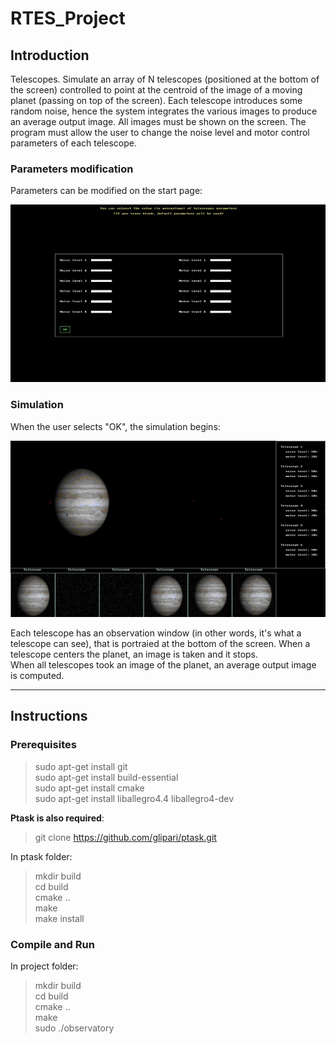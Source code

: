# RTES_Project

## Introduction

Telescopes. Simulate an array of N telescopes (positioned at the bottom of the screen) controlled to point at the centroid of the image of a moving planet (passing on top of the screen). Each telescope introduces some random noise, hence the system integrates the various images to produce an average output image. All images must be shown on the screen. The program must allow the user to change the noise level and motor control parameters of each telescope.

### Parameters modification

Parameters can be modified on the start page:

![ ](media/Start_UI.jpg?raw=true "Start page")

### Simulation

When the user selects "OK", the simulation begins:

![ ](media/Obs1.jpg?raw=true "Simulation")

Each telescope has an observation window (in other words, it's what a telescope can see), that is portraied at the bottom of the screen. When a telescope centers the planet, an image is taken and it stops.\
When all telescopes took an image of the planet, an average output image is computed.

---

## Instructions

### Prerequisites

>sudo apt-get install git\
sudo apt-get install build-essential\
sudo apt-get install cmake\
sudo apt-get install liballegro4.4 liballegro4-dev


**Ptask is also required**:

>git clone https://github.com/glipari/ptask.git

In ptask folder:
>mkdir build\
cd build\
cmake ..\
make\
make install

### Compile and Run

In project folder:
>mkdir build\
cd build\
cmake ..\
make\
sudo ./observatory
   
